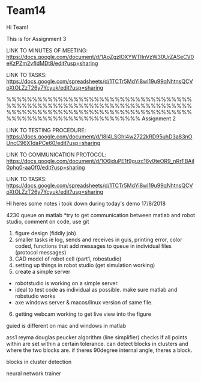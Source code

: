 # Team14

Hi Team!

This is for Assignment 3 

LINK TO MINUTES OF MEETING: https://docs.google.com/document/d/1AoZgzIOXYWTIInVzW30UrZASeCV0eKzPZm2vfldMDt8/edit?usp=sharing

LINK TO TASKS: https://docs.google.com/spreadsheets/d/1TCTr5MdYi8wI19u99qNhtnsQCVoXtOLZzT26y7Ycyuk/edit?usp=sharing

%%%%%%%%%%%%%%%%%%%%%%%%%%%%%%%%%%%%%%%%%%%%%%%%%%%%%%%%%%%%%%%%%%%%%%%%%%%%%%%%%%%%%%%%%%%%%%%%%%%%%%%%%%%%%%%%%%%%%%%%%%%%%%%%%%%%%%
Assignment 2

LINK TO TESTING PROCEDURE: https://docs.google.com/document/d/18l4LSGhI4w2722kRD95uhD3a83nOUncC96X1daPCe60/edit?usp=sharing 

LINK TO COMMUNICATION PROTOCOL: https://docs.google.com/document/d/1O6iduPE1t9guzc16y0teOR9_nRrTBAil0phq0-aaOf0/edit?usp=sharing 

LINK TO TASKS: https://docs.google.com/spreadsheets/d/1TCTr5MdYi8wI19u99qNhtnsQCVoXtOLZzT26y7Ycyuk/edit?usp=sharing

HI heres some notes i took down during today's demo 17/8/2018


4230 queue on matlab 
*try to get communication between matlab and robot studio, comment on code, use git
1. figure design (fiddly job) 
2. smaller tasks ie log, sends and receives in guis, printing error, color coded, functions that add messages to queue in individual files (protocol messages)
3. CAD model of robot cell  (part1, robostudio)
4. setting up things in robot studio (get simulation working)
5. create a simple server 
- robotstudio is working on a simple server. 
- ideal to test code as individual as possible. make sure matlab and robstudio works 
- axe windows server & macos/linux version of same file. 
6. getting webcam working to get live view into the figure

guied is different on mac and windows in matlab


ass1
reyma douglas peucker algorithm (line simplifier) checks if all points within are set within a certain tolerance. can detect blocks in clusters and where the two blocks are. 
if theres 90degree internal angle, theres a block. 

blocks in cluster detection

neural network trainer
